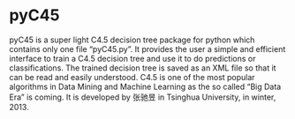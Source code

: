 pyC45
=====

pyC45 is a super light C4.5 decision tree package for python which 
contains only one file “pyC45.py”. It provides the user a simple and 
efficient interface to train a C4.5 decision tree and use it to do predictions
or classifications. The trained decision tree is saved as an XML file so that
it can be read and easily understood. C4.5 is one of the most popular algorithms 
in Data Mining and Machine Learning as the so called “Big Data Era” is coming. 
It is developed by 张驰昱 in Tsinghua University, in winter, 2013. 
